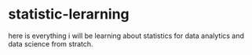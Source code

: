 # statistic-lerarning
here is everything i will be learning about statistics for data analytics and data science from stratch.

